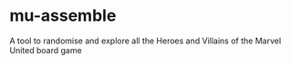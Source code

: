 # mu-assemble
A tool to randomise and explore all the Heroes and Villains of the Marvel United board game
